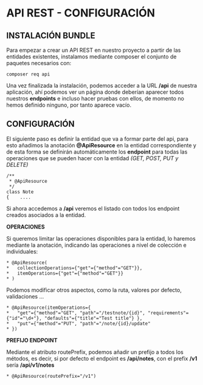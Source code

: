 # API REST - CONFIGURACIÓN

## INSTALACIÓN BUNDLE

Para empezar a crear un API REST en nuestro proyecto a partir de las entidades existentes, instalamos mediante composer el conjunto de paquetes necesarios con:

    composer req api

Una vez finalizada la instalación, podemos acceder a la URL  **/api**  de nuestra aplicación, ahí podemos ver un página donde deberían aparecer todos nuestros **endpoints** e incluso hacer pruebas con ellos, de momento no hemos definido ninguno, por tanto aparece vacío.


##   CONFIGURACIÓN

El siguiente paso es definir la entidad que va a formar parte del api, para esto añadimos la anotación **@ApiResource**  en la entidad correspondiente y de esta forma se definirán automáticamente los **endpoint** para todas las operaciones que se pueden hacer con la entidad *(GET, POST, PUT y DELETE)*

    /**
     * @ApiResource
     */
    class Note
    {    .... 

 
Si ahora accedemos a **/api** veremos el listado con todos los endpoint creados asociados a la entidad.

**OPERACIONES**

Si queremos limitar las operaciones disponibles para la entidad, lo haremos mediante la anotación, indicando las operaciones a nivel de colección e individuales:

    * @ApiResource(  
	*   collectionOperations={"get"={"method"="GET"}},  
    *   itemOperations={"get"={"method"="GET"}}  
    * )

Podemos modificar otros aspectos, como la ruta, valores por defecto, validaciones …

    * @ApiResource(itemOperations={  
    *   "get"={"method"="GET", "path"="/testnote/{id}", "requirements"={"id"="\d+"}, "defaults"={"title"="Test title"} },  
    *   "put"={"method"="PUT", "path"="/note/{id}/update"
    * })


**PREFIJO ENDPOINT**

Mediante el atributo routePrefix, podemos añadir un prefijo a todos los métodos, es decir, si por defecto el endpoint es **/api/notes**, con el prefix **/v1** sería **/api/v1/notes**

  

    * @ApiResource(routePrefix="/v1")

